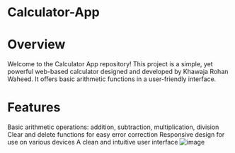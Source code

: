 # Calculator-App
# Overview
Welcome to the Calculator App repository! This project is a simple, yet powerful web-based calculator designed and developed by Khawaja Rohan Waheed. It offers basic arithmetic functions in a user-friendly interface.

# Features
Basic arithmetic operations: addition, subtraction, multiplication, division
Clear and delete functions for easy error correction
Responsive design for use on various devices
A clean and intuitive user interface
![image](https://github.com/Krwaheed/Calculator-App/assets/142344445/7b833d7e-76db-42ee-b4e9-f61c1b4fd7ec)
